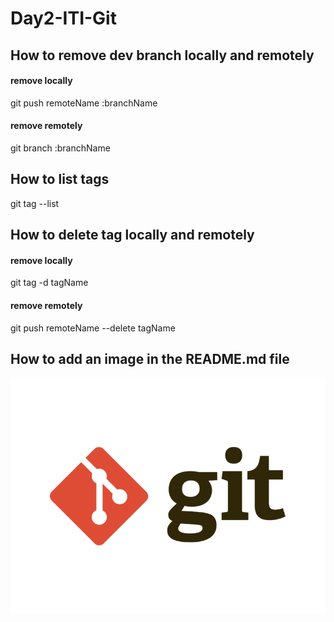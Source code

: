 # Day2-ITI-Git

## How to remove dev branch locally and remotely
#### remove locally
git push remoteName :branchName
#### remove remotely
git branch :branchName

## How to list tags
git tag --list

## How to delete tag locally and remotely
#### remove locally
git tag -d tagName
#### remove remotely
git push remoteName --delete tagName

## How to add an image in the README.md file
![This is an image](https://github.com/mhmadrashd/Day2-ITI-Git/blob/main/git-logo.png)
